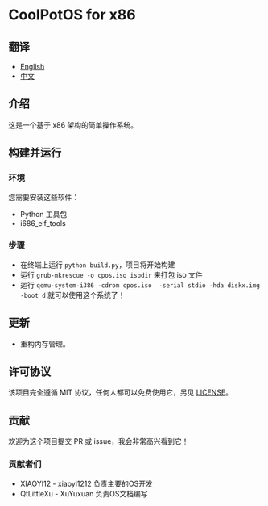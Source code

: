 # CoolPotOS for x86

## 翻译

- [English](README.md)
- [中文](README-zh-CN.md)

## 介绍

这是一个基于 x86 架构的简单操作系统。

## 构建并运行

### 环境

您需要安装这些软件：

- Python 工具包
- i686_elf_tools

### 步骤

- 在终端上运行 `python build.py`，项目将开始构建
- 运行 `grub-mkrescue -o cpos.iso isodir` 来打包 iso 文件
- 运行 `qemu-system-i386 -cdrom cpos.iso  -serial stdio -hda diskx.img -boot d` 就可以使用这个系统了！

## 更新

- 重构内存管理。

## 许可协议

该项目完全遵循 MIT 协议，任何人都可以免费使用它，另见 [LICENSE](LICENSE)。

## 贡献

欢迎为这个项目提交 PR 或 issue，我会非常高兴看到它！

### 贡献者们

* XIAOYI12 - xiaoyi1212 负责主要的OS开发
* QtLittleXu - XuYuxuan 负责OS文档编写
